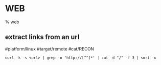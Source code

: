 # WEB

% web

## extract links from an url
#platform/linux #target/remote #cat/RECON 
```
curl -k -s <url> | grep -o 'http://[^"]*' | cut -d "/" -f 3 | sort -u
```
